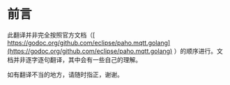 # 前言

此翻译并非完全按照官方文档（[ https://godoc.org/github.com/eclipse/paho.mqtt.golang](https://godoc.org/github.com/eclipse/paho.mqtt.golang) ）的顺序进行。文档并非逐字逐句翻译，其中会有一些自己的理解。

如有翻译不当的地方，请随时指正，谢谢。

